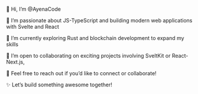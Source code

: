 👋 Hi, I’m @AyenaCode

👀 I’m passionate about JS-TypeScript and building modern web applications with Svelte and React

🌱 I’m currently exploring Rust and blockchain development to expand my skills

💼 I’m open to collaborating on exciting projects involving SveltKit or React-Next.js,  

💬 Feel free to reach out if you’d like to connect or collaborate!

✨ Let’s build something awesome together!
